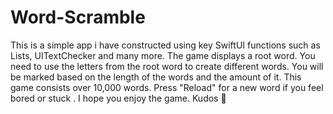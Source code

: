 # Word-Scramble
This is a simple app i have constructed using key SwiftUI functions such as Lists, UITextChecker and many more. The game displays a root word. You need to use the letters from the root word to create different words. You will be marked based on the length of the words and the amount of it. This game consists over 10,000 words. Press "Reload" for a new word if you feel bored or stuck . I hope you enjoy the game. 
Kudos 🥂
